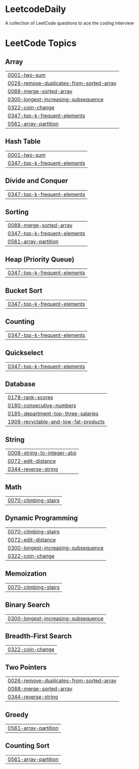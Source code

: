 # LeetcodeDaily
A collection of LeetCode questions to ace the coding interview

<!---LeetCode Topics Start-->
# LeetCode Topics
## Array
|  |
| ------- |
| [0001-two-sum](https://github.com/EnockMagara/LeetcodeDaily/tree/master/0001-two-sum) |
| [0026-remove-duplicates-from-sorted-array](https://github.com/EnockMagara/LeetcodeDaily/tree/master/0026-remove-duplicates-from-sorted-array) |
| [0088-merge-sorted-array](https://github.com/EnockMagara/LeetcodeDaily/tree/master/0088-merge-sorted-array) |
| [0300-longest-increasing-subsequence](https://github.com/EnockMagara/LeetcodeDaily/tree/master/0300-longest-increasing-subsequence) |
| [0322-coin-change](https://github.com/EnockMagara/LeetcodeDaily/tree/master/0322-coin-change) |
| [0347-top-k-frequent-elements](https://github.com/EnockMagara/LeetcodeDaily/tree/master/0347-top-k-frequent-elements) |
| [0561-array-partition](https://github.com/EnockMagara/LeetcodeDaily/tree/master/0561-array-partition) |
## Hash Table
|  |
| ------- |
| [0001-two-sum](https://github.com/EnockMagara/LeetcodeDaily/tree/master/0001-two-sum) |
| [0347-top-k-frequent-elements](https://github.com/EnockMagara/LeetcodeDaily/tree/master/0347-top-k-frequent-elements) |
## Divide and Conquer
|  |
| ------- |
| [0347-top-k-frequent-elements](https://github.com/EnockMagara/LeetcodeDaily/tree/master/0347-top-k-frequent-elements) |
## Sorting
|  |
| ------- |
| [0088-merge-sorted-array](https://github.com/EnockMagara/LeetcodeDaily/tree/master/0088-merge-sorted-array) |
| [0347-top-k-frequent-elements](https://github.com/EnockMagara/LeetcodeDaily/tree/master/0347-top-k-frequent-elements) |
| [0561-array-partition](https://github.com/EnockMagara/LeetcodeDaily/tree/master/0561-array-partition) |
## Heap (Priority Queue)
|  |
| ------- |
| [0347-top-k-frequent-elements](https://github.com/EnockMagara/LeetcodeDaily/tree/master/0347-top-k-frequent-elements) |
## Bucket Sort
|  |
| ------- |
| [0347-top-k-frequent-elements](https://github.com/EnockMagara/LeetcodeDaily/tree/master/0347-top-k-frequent-elements) |
## Counting
|  |
| ------- |
| [0347-top-k-frequent-elements](https://github.com/EnockMagara/LeetcodeDaily/tree/master/0347-top-k-frequent-elements) |
## Quickselect
|  |
| ------- |
| [0347-top-k-frequent-elements](https://github.com/EnockMagara/LeetcodeDaily/tree/master/0347-top-k-frequent-elements) |
## Database
|  |
| ------- |
| [0178-rank-scores](https://github.com/EnockMagara/LeetcodeDaily/tree/master/0178-rank-scores) |
| [0180-consecutive-numbers](https://github.com/EnockMagara/LeetcodeDaily/tree/master/0180-consecutive-numbers) |
| [0185-department-top-three-salaries](https://github.com/EnockMagara/LeetcodeDaily/tree/master/0185-department-top-three-salaries) |
| [1908-recyclable-and-low-fat-products](https://github.com/EnockMagara/LeetcodeDaily/tree/master/1908-recyclable-and-low-fat-products) |
## String
|  |
| ------- |
| [0008-string-to-integer-atoi](https://github.com/EnockMagara/LeetcodeDaily/tree/master/0008-string-to-integer-atoi) |
| [0072-edit-distance](https://github.com/EnockMagara/LeetcodeDaily/tree/master/0072-edit-distance) |
| [0344-reverse-string](https://github.com/EnockMagara/LeetcodeDaily/tree/master/0344-reverse-string) |
## Math
|  |
| ------- |
| [0070-climbing-stairs](https://github.com/EnockMagara/LeetcodeDaily/tree/master/0070-climbing-stairs) |
## Dynamic Programming
|  |
| ------- |
| [0070-climbing-stairs](https://github.com/EnockMagara/LeetcodeDaily/tree/master/0070-climbing-stairs) |
| [0072-edit-distance](https://github.com/EnockMagara/LeetcodeDaily/tree/master/0072-edit-distance) |
| [0300-longest-increasing-subsequence](https://github.com/EnockMagara/LeetcodeDaily/tree/master/0300-longest-increasing-subsequence) |
| [0322-coin-change](https://github.com/EnockMagara/LeetcodeDaily/tree/master/0322-coin-change) |
## Memoization
|  |
| ------- |
| [0070-climbing-stairs](https://github.com/EnockMagara/LeetcodeDaily/tree/master/0070-climbing-stairs) |
## Binary Search
|  |
| ------- |
| [0300-longest-increasing-subsequence](https://github.com/EnockMagara/LeetcodeDaily/tree/master/0300-longest-increasing-subsequence) |
## Breadth-First Search
|  |
| ------- |
| [0322-coin-change](https://github.com/EnockMagara/LeetcodeDaily/tree/master/0322-coin-change) |
## Two Pointers
|  |
| ------- |
| [0026-remove-duplicates-from-sorted-array](https://github.com/EnockMagara/LeetcodeDaily/tree/master/0026-remove-duplicates-from-sorted-array) |
| [0088-merge-sorted-array](https://github.com/EnockMagara/LeetcodeDaily/tree/master/0088-merge-sorted-array) |
| [0344-reverse-string](https://github.com/EnockMagara/LeetcodeDaily/tree/master/0344-reverse-string) |
## Greedy
|  |
| ------- |
| [0561-array-partition](https://github.com/EnockMagara/LeetcodeDaily/tree/master/0561-array-partition) |
## Counting Sort
|  |
| ------- |
| [0561-array-partition](https://github.com/EnockMagara/LeetcodeDaily/tree/master/0561-array-partition) |
<!---LeetCode Topics End-->
